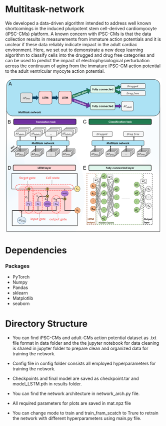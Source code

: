 # Multitask-network

We developed a data-driven algorithm intended to address well known shortcomings in the induced pluripotent stem cell-derived cardiomyocyte (iPSC-CMs) platform.  A known concern with iPSC-CMs is that the data collection results in measurements from immature action potentials and it is unclear if these data reliably indicate impact in the adult cardiac environment.  Here, we set out to demonstrate a new deep learning algorithm to classify cells into the drugged and drug free categories and can be used to predict the impact of electrophysiological perturbation across the continuum of aging from the immature iPSC-CM action potential to the adult ventricular myocyte action potential. 

<img src="./results/Fig3/Fig3.png"  width="500" align="center" >

# Dependencies

### Packages

* PyTorch
* Numpy
* Pandas
* sklearn
* Matplotlib
* seaborn

# Directory Structure

* You can find iPSC-CMs and adult-CMs action potential dataset as .txt file format in data folder and the the jupyter notebook for data cleaning is shared in jupyter folder to prepare clean and organized data for training the network. 

* Config file in config folder consists all employed hyperparameters for training the network.

* Checkpoints and final model are saved as checkpoint.tar and model_LSTM.pth in results folder.

* You can find the network architecture in network_arch.py file.

* All required parameters for plots are saved in mat.npz file 

* You can change mode to train and train_fram_scatch to Trure to retrain the network with different hyperparameters using main.py file. 
